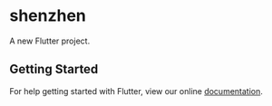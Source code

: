 # shenzhen

A new Flutter project.

## Getting Started

For help getting started with Flutter, view our online
[documentation](http://flutter.io/).
